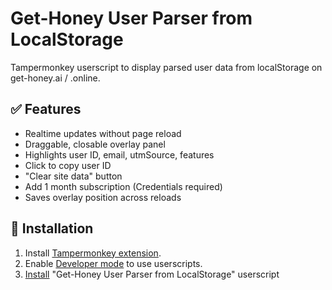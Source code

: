 # Get-Honey User Parser from LocalStorage

Tampermonkey userscript to display parsed user data from localStorage on get-honey.ai / .online.

## ✅ Features

- Realtime updates without page reload
- Draggable, closable overlay panel
- Highlights user ID, email, utmSource, features
- Click to copy user ID
- "Clear site data" button
- Add 1 month subscription (Credentials required)
- Saves overlay position across reloads

## 🔗 Installation

1. Install [Tampermonkey extension](https://www.tampermonkey.net/).
2. Enable [Developer mode](https://www.tampermonkey.net/faq.php?locale=en#Q209) to use userscripts.
3. [Install](https://raw.githubusercontent.com/bohdan-gen-tech/gethoney-user-parser/main/get-honey-user-parser.user.js) "Get-Honey User Parser from LocalStorage" userscript
